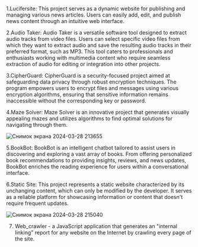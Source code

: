 1.Lucifersite: This project serves as a dynamic website for publishing and managing various news articles. Users can easily add, edit, and publish news content through an intuitive web interface.

2.Audio Taker: Audio Taker is a versatile software tool designed to extract audio tracks from video files. Users can select specific video files from which they want to extract audio and save the resulting audio tracks in their preferred format, such as MP3. This tool caters to professionals and enthusiasts working with multimedia content who require seamless extraction of audio for editing or integration into other projects.

3.CipherGuard: CipherGuard is a security-focused project aimed at safeguarding data privacy through robust encryption techniques. The program empowers users to encrypt files and messages using various encryption algorithms, ensuring that sensitive information remains inaccessible without the corresponding key or password.

4.Maze Solver: Maze Solver is an innovative project that generates visually appealing mazes and utilizes algorithms to find optimal solutions for navigating through them.

![Снимок экрана 2024-03-28 213655](https://github.com/Lucifer123Morning/Lucifer/assets/156316043/fd1311d1-e927-4bc4-843f-1e5a29b1f1ae)



5.BookBot: BookBot is an intelligent chatbot tailored to assist users in discovering and exploring a vast array of books. From offering personalized book recommendations to providing insights, reviews, and news updates, BookBot enriches the reading experience for users within a conversational interface.

6.Static Site: This project represents a static website characterized by its unchanging content, which can only be modified by the developer. It serves as a reliable platform for showcasing information or content that doesn't require frequent updates.

![Снимок экрана 2024-03-28 215040](https://github.com/Lucifer123Morning/Lucifer/assets/156316043/f198a70a-867d-4742-b952-82ab3c7b3d95)

7. Web_crawler - a JavaScript application that generates an "internal linking" report for any website on the Internet by crawling every page of the site.
